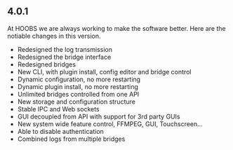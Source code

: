## 4.0.1
At HOOBS we are always working to make the software better. Here are the notiable changes in this version.

* Redesigned the log transmission
* Redesigned the bridge interface
* Redesigned bridges
* New CLI, with plugin install, config editor and bridge control
* Dynamic configuration, no more restarting
* Dynamic plugin install, no more restarting
* Unlimited bridges controlled from one API
* New storage and configuration structure
* Stable IPC and Web sockets
* GUI decoupled from API with support for 3rd party GUIs
* New system wide feature control, FFMPEG, GUI, Touchscreen...
* Able to disable authentication
* Combined logs from multiple bridges
